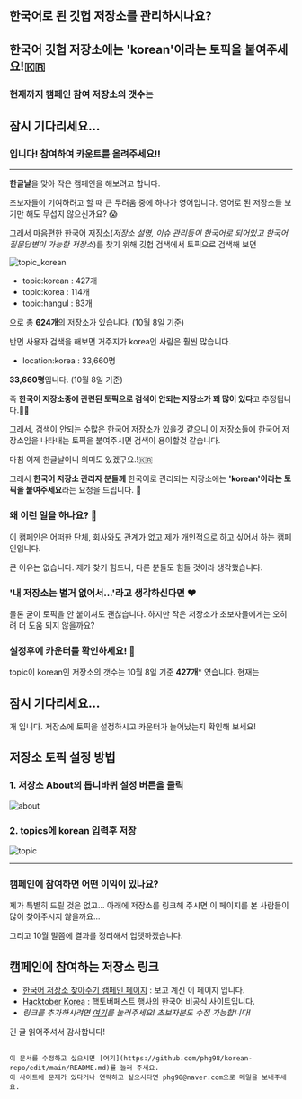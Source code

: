 ## 한국어로 된 깃헙 저장소를 관리하시나요? 
## 한국어 깃헙 저장소에는 'korean'이라는 토픽을 붙여주세요!🇰🇷

### 현재까지 캠페인 참여 저장소의 갯수는
<h2 id='counter1'>잠시 기다리세요...</h2>
<script>
  async function getKoreanRepos() {
    let searchString = `https://api.github.com/search/repositories?q=topic:korean`

    let res = await fetch(searchString)
    let data = await res.json()
    let total = data.total_count
    var elem = document.getElementById('counter1');
    elem.textContent = total - 427;
}
getKoreanRepos()
</script>
### 입니다! 참여하여 카운트를 올려주세요!!
---
**한글날**을 맞아 작은 캠페인을 해보려고 합니다.

초보자들이 기여하려고 할 때 큰 두려움 중에 하나가 영어입니다.
영어로 된 저장소들 보기만 해도 무섭지 않으신가요? :scream:

그래서 마음편한 한국어 저장소(_저장소 설명, 이슈 관리등이 한국어로 되어있고 한국어 질문답변이 가능한 저장소_)를 찾기 위해 깃헙 검색에서 토픽으로 검색해 보면 

![topic_korean](https://user-images.githubusercontent.com/12092302/95450487-54155180-09a1-11eb-86d2-3786035d9626.png)

* topic:korean : 427개
* topic:korea  : 114개
* topic:hangul :  83개

으로 총 **624개**의 저장소가 있습니다. (10월 8일 기준)

반면 사용자 검색을 해보면 거주지가 korea인 사람은 훨씬 많습니다.

* location:korea : 33,660명

**33,660명**입니다. (10월 8일 기준) 

즉 **한국어 저장소중에 관련된 토픽으로 검색이 안되는 저장소가 꽤 많이 있다**고 추정됩니다.🕵️‍♂️

그래서, 검색이 안되는 수많은 한국어 저장소가 있을것 같으니 이 저장소들에 한국어 저장소임을 나타내는 토픽을 붙여주시면 검색이 용이할것 같습니다.

마침 이제 한글날이니 의미도 있겠구요.!🇰🇷

그래서 **한국어 저장소 관리자 분들께** 한국어로 관리되는 저장소에는 **'korean'이라는 토픽을 붙여주세요**라는 요청을 드립니다. :pray:



### 왜 이런 일을 하나요? :raising_hand:

이 캠페인은 어떠한 단체, 회사와도 관계가 없고 제가 개인적으로 하고 싶어서 하는 캠페인입니다. 

큰 이유는 없습니다. 제가 찾기 힘드니, 다른 분들도 힘들 것이라 생각했습니다.


### '내 저장소는 별거 없어서...'라고 생각하신다면 :heart:

물론 굳이 토픽을 안 붙이셔도 괜찮습니다. 하지만 작은 저장소가 초보자들에게는 오히려 더 도움 되지 않을까요?


### 설정후에 카운터를 확인하세요! :rocket:

topic이 korean인 저장소의 갯수는
10월 8일 기준 **427개*** 였습니다.
현재는
<h2 id='counter'>잠시 기다리세요...</h2>
<script>
  async function getKoreanRepos() {
    let searchString = `https://api.github.com/search/repositories?q=topic:korean`

    let res = await fetch(searchString)
    let data = await res.json()
    let total = data.total_count
    var elem = document.getElementById('counter');
    elem.textContent = total;
}
getKoreanRepos()
</script>
개 입니다.
저장소에 토픽을 설정하시고 카운터가 늘어났는지 확인해 보세요!


## 저장소 토픽 설정 방법

### 1. 저장소 About의 톱니바퀴 설정 버튼을 클릭

![about](https://user-images.githubusercontent.com/12092302/95475144-e2e59680-09c0-11eb-9ab2-840718b9e954.png)


### 2. topics에 korean 입력후 저장

![topic](https://user-images.githubusercontent.com/12092302/95475160-e5e08700-09c0-11eb-9f1d-f6caa99eb967.png)

---

### 캠페인에 참여하면 어떤 이익이 있나요?

제가 특별히 드릴 것은 없고... 아래에 저장소를 링크해 주시면 이 페이지를 본 사람들이 많이 찾아주시지 않을까요...

그리고 10월 말쯤에 결과를 정리해서 업뎃하겠습니다.

## 캠페인에 참여하는 저장소 링크

* [한국어 저장소 찾아주기 캠페인 페이지](https://github.com/phg98/korean-repo) : 보고 계신 이 페이지 입니다.
* [Hacktober Korea](https://github.com/phg98/hacktoberfestkorea) : 핵토버페스트 행사의 한국어 비공식 사이트입니다.
* _링크를 추가하시려면 [여기](https://github.com/phg98/korean-repo/edit/main/README.md)를 눌러주세요! 초보자분도 수정 가능합니다!_
<!-- 첫 줄을 복사하여 중간쯤에 붙여넣고 내용을 수정해 주세요 -->
<!-- 저장소 운영자 분들이니 초보자는 없으시겠죠. 혹시 초보자 이시라면 내용수정후 아래 'Propose Change'버튼 누르고 화면마다 녹색 버튼 누르면 됩니다. 아무 생각 하지 마시구요 -->
<!-- 이 사이트는 핵토버페스트 행사와 무관하며 여기에 PR을 보내셔도 핵토버페스트에 카운트되지 않습니다. 유의하세요! -->

긴 글 읽어주셔서 감사합니다!

```

이 문서를 수정하고 싶으시면 [여기](https://github.com/phg98/korean-repo/edit/main/README.md)를 눌러 주세요.
이 사이트에 문제가 있다거나 연락하고 싶으시다면 phg98@naver.com으로 메일을 보내주세요.



